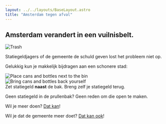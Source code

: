 ```yaml
---
layout: ../../layouts/BaseLayout.astro
title: "Amsterdam tegen afval"
---
```


## Amsterdam verandert in een vuilnisbelt.

![Trash](/tegenafval/images/2025-07-08_header.png)

Statiegeldjagers of de gemeente de schuld geven lost het probleem niet op.

Gelukkig kun je makkelijk bijdragen aan een schonere stad:

<div>
<div class="logo-row">
    <div class="logo-image-container">
        <img src="/tegenafval/images/2025-07-08_nexttothebin.svg" alt="Place cans and bottles next to the bin">
    </div>
    <div class="logo-image-container">
        <img src="/tegenafval/images/2025-07-08_bringitback.svg" alt="Bring cans and bottles back yourself">
    </div>
</div>
<div class="logo-row">
    <span class="img-caption">Zet statiegeld <strong>naast</strong> de bak.</span>
    <span class="img-caption">Breng zelf je statiegeld terug.</span>
</div>
</div>

Geen statiegeld in de prullenbak? Geen reden om die open te maken.

Wil je meer doen? [Dat kan](/nl/oplossingen)!

Wil je dat de gemeente meer doet? [Dat kan ook](/nl/gemeente)! 
